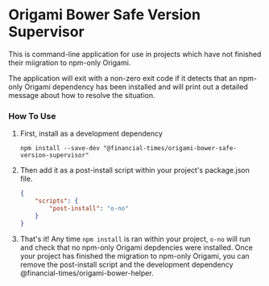 # Origami Bower Safe Version Supervisor

This is command-line application for use in projects which have not finished their miigration to npm-only Origami.

The application will exit with a non-zero exit code if it detects that an npm-only Origami dependency has been installed and will print out a detailed message about how to resolve the situation.

### How To Use

1. First, install as a development dependency

   ```shell
   npm install --save-dev "@financial-times/origami-bower-safe-version-supervisor"
   ```

2. Then add it as a post-install script within your project's package.json file.

   ```json
   {
       "scripts": {
           "post-install": "o-no"
       }
   }
   ```

3. That's it! Any time `npm install` is ran within your project, `o-no` will run and check that no npm-only Origami depdencies were installed. Once your project has finished the migration to npm-only Origami, you can remove the post-install script and the development dependency @financial-times/origami-bower-helper.
